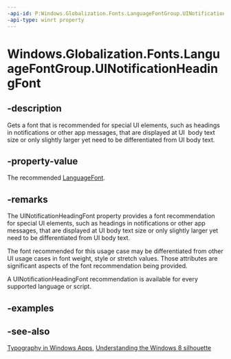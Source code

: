 ```yaml
---
-api-id: P:Windows.Globalization.Fonts.LanguageFontGroup.UINotificationHeadingFont
-api-type: winrt property
---
```


<!-- Property syntax
public Windows.Globalization.Fonts.LanguageFont UINotificationHeadingFont { get; }
-->

# Windows.Globalization.Fonts.LanguageFontGroup.UINotificationHeadingFont

## -description
Gets a font that is recommended for special UI elements, such as headings in notifications or other app messages, that are displayed at UI  body text size or only slightly larger yet need to be differentiated from UI body text.

## -property-value
The recommended [LanguageFont](languagefont.md).

## -remarks
The UINotificationHeadingFont property provides a font recommendation for special UI elements, such as headings in notifications or other app messages, that are displayed at UI body text size or only slightly larger yet need to be differentiated from UI body text.

The font recommended for this usage case may be differentiated from other UI usage cases in font weight, style or stretch values. Those attributes are significant aspects of the font recommendation being provided.

A UINotificationHeadingFont recommendation is available for every supported language or script.

## -examples

## -see-also
[Typography in Windows Apps](/windows/apps/design/style/typography), [Understanding the Windows 8 silhouette](/previous-versions/windows/apps/hh872191(v=win.10))
